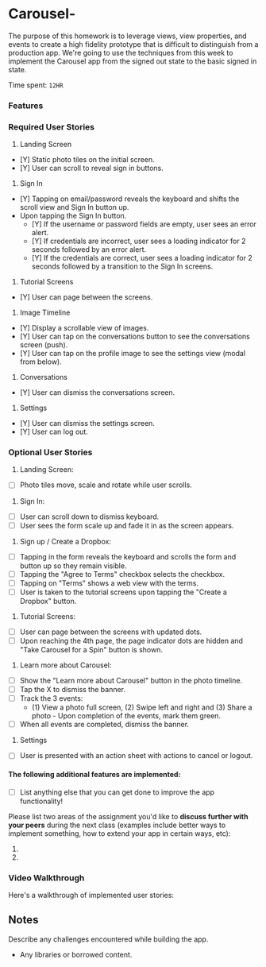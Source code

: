 # Carousel-
The purpose of this homework is to leverage views, view properties, and events to create a high fidelity prototype that is difficult to distinguish from a production app. We're going to use the techniques from this week to implement the Carousel app from the signed out state to the basic signed in state.

Time spent: `12HR`

### Features

### Required User Stories

1. Landing Screen
  - [Y] Static photo tiles on the initial screen.
  - [Y] User can scroll to reveal sign in buttons.
1. Sign In
  - [Y] Tapping on email/password reveals the keyboard and shifts the scroll view and Sign In button up.
  - Upon tapping the Sign In button.
     - [Y] If the username or password fields are empty, user sees an error alert.
     - [Y] If credentials are incorrect, user sees a loading indicator for 2 seconds followed by an error alert.
     - [Y] If the credentials are correct, user sees a loading indicator for 2 seconds followed by a transition to the Sign In screens.
1. Tutorial Screens
  - [Y] User can page between the screens.
1. Image Timeline
  - [Y] Display a scrollable view of images.
  - [Y] User can tap on the conversations button to see the conversations screen (push).
  - [Y] User can tap on the profile image to see the settings view (modal from below).
1. Conversations
  - [Y] User can dismiss the conversations screen.
1. Settings
  - [Y] User can dismiss the settings screen.
  - [Y] User can log out.

### Optional User Stories

1. Landing Screen:  
  - [ ] Photo tiles move, scale and rotate while user scrolls.
1. Sign In:
  - [ ] User can scroll down to dismiss keyboard.
  - [ ] User sees the form scale up and fade it in as the screen appears.
1. Sign up / Create a Dropbox:
  - [ ] Tapping in the form reveals the keyboard and scrolls the form and button up so they remain visible.
  - [ ] Tapping the "Agree to Terms" checkbox selects the checkbox.
  - [ ] Tapping on "Terms" shows a web view with the terms.
  - [ ] User is taken to the tutorial screens upon tapping the "Create a Dropbox" button.
1. Tutorial Screens:
  - [ ] User can page between the screens with updated dots.
  - [ ] Upon reaching the 4th page, the page indicator dots are hidden and "Take Carousel for a Spin" button is shown.
1. Learn more about Carousel:
  - [ ] Show the "Learn more about Carousel" button in the photo timeline.
  - [ ] Tap the X to dismiss the banner.
  - [ ] Track the 3 events:
     - (1) View a photo full screen, (2) Swipe left and right and (3) Share a photo  - Upon completion of the events, mark them green.
  - [ ] When all events are completed, dismiss the banner.
1. Settings
  - [ ] User is presented with an action sheet with actions to cancel or logout.


#### The following **additional** features are implemented:

- [ ] List anything else that you can get done to improve the app functionality!

Please list two areas of the assignment you'd like to **discuss further with your peers** during the next class (examples include better ways to implement something, how to extend your app in certain ways, etc):

1. 
2. 

### Video Walkthrough 

Here's a walkthrough of implemented user stories:


## Notes

Describe any challenges encountered while building the app.

* Any libraries or borrowed content.
